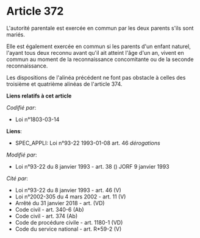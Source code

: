 # Article 372

L'autorité parentale est exercée en commun par les deux parents s'ils sont mariés.

Elle est également exercée en commun si les parents d'un enfant naturel, l'ayant tous deux reconnu avant qu'il ait atteint
l'âge d'un an, vivent en commun au moment de la reconnaissance concomitante ou de la seconde reconnaissance.

Les dispositions de l'alinéa précédent ne font pas obstacle à celles des troisième et quatrième alinéas de l'article 374.

**Liens relatifs à cet article**

_Codifié par_:

  - Loi n°1803-03-14

**Liens**:

  - SPEC_APPLI: Loi n°93-22 1993-01-08 art. 46 *dérogations*

_Modifié par_:

  - Loi n°93-22 du 8 janvier 1993 - art. 38 () JORF 9 janvier 1993

_Cité par_:

  - Loi n°93-22 du 8 janvier 1993 - art. 46 (V)
  - Loi n°2002-305 du 4 mars 2002 - art. 11 (V)
  - Arrêté du 31 janvier 2018 - art. (VD)
  - Code civil - art. 340-6 (Ab)
  - Code civil - art. 374 (Ab)
  - Code de procédure civile - art. 1180-1 (VD)
  - Code du service national - art. R*59-2 (V)
